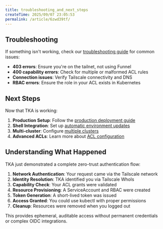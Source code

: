 ```yaml
---
title: troubleshooting_and_next_steps
createTime: 2025/09/07 23:05:53
permalink: /article/6zwd39tf/
---
```

<!-- This page is intended to be included in multiple places, therefore no H1-->
<!-- markdownlint-disable MD041 -->
## Troubleshooting

If something isn't working, check our [troubleshooting guide](../how-to/troubleshooting.md) for common issues:

- **403 errors**: Ensure you're on the tailnet, not using Funnel
- **400 capability errors**: Check for multiple or malformed ACL rules
- **Connection issues**: Verify Tailscale connectivity and DNS
- **RBAC errors**: Ensure the role in your ACL exists in Kubernetes

## Next Steps

Now that TKA is working:

1. **Production Setup**: Follow the [production deployment guide](../how-to/deploy-production.md)
2. **Shell Integration**: Set up [automatic environment updates](../how-to/shell-integration.md)
3. **Multi-cluster**: Configure [multiple clusters](../how-to/multi-cluster-setup.md)
4. **Advanced ACLs**: Learn more about [ACL configuration](../how-to/configure-acl.md)

## Understanding What Happened

TKA just demonstrated a complete zero-trust authentication flow:

1. **Network Authentication**: Your request came via the Tailscale network
2. **Identity Resolution**: TKA identified you via Tailscale WhoIs
3. **Capability Check**: Your ACL grants were validated
4. **Resource Provisioning**: A ServiceAccount and RBAC were created
5. **Token Generation**: A short-lived token was issued
6. **Access Granted**: You could use kubectl with proper permissions
7. **Cleanup**: Resources were removed when you logged out

This provides ephemeral, auditable access without permanent credentials or complex OIDC integrations.
